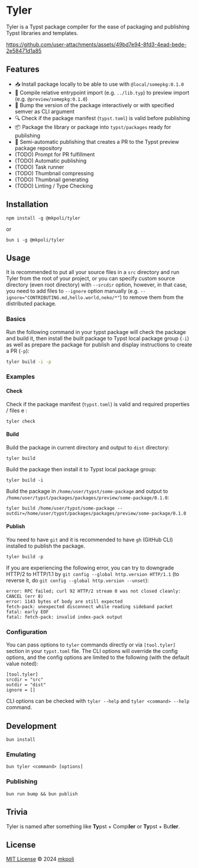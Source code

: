 # Tyler

Tyler is a Typst package compiler for the ease of packaging and publishing Typst libraries and templates.

https://github.com/user-attachments/assets/49bd7e94-8fd3-4ead-bede-2e58471d1a85

## Features

- 📥 Install package locally to be able to use with `@local/somepkg:0.1.0`
- 📄 Compile relative entrypoint import (e.g. `../lib.typ`) to preview import (e.g. `@preview/somepkg:0.1.0`)
- 🔄 Bump the version of the package interactively or with specified semver as CLI argument
- 🔍 Check if the package manifest (`typst.toml`) is valid before publishing
- 📦 Package the library or package into `typst/packages` ready for publishing
- 🚀 Semi-automatic publishing that creates a PR to the Typst preview package repository
- (TODO) Prompt for PR fulfillment
- (TODO) Automatic publishing
- (TODO) Task runner
- (TODO) Thumbnail compressing
- (TODO) Thumbnail generating
- (TODO) Linting / Type Checking

## Installation

```
npm install -g @mkpoli/tyler
```

or

```
bun i -g @mkpoli/tyler
```

## Usage

It is recommended to put all your source files in a `src` directory and run Tyler from the root of your project, or you can specify custom source directory (even root directory) with `--srcdir` option, however, in that case, you need to add files to `--ignore` option manually (e.g. `--ignore="CONTRIBUTING.md,hello.world,neko/*"`) to remove them from the distributed package.

### Basics

Run the following command in your typst package will check the package and build it, then install the built package to Typst local package group (`-i`) as well as prepare the package for publish and display instructions to create a PR (`-p`):

```bash
tyler build -i -p
```

### Examples

#### Check

Check if the package manifest (`typst.toml`) is valid and required properties / files e   :

```
tyler check
```

#### Build

Build the package in current directory and output to `dist` directory:

```
tyler build
```

Build the package then install it to Typst local package group:

```
tyler build -i
```

Build the package in `/home/user/typst/some-package` and output to `/home/user/typst/packages/packages/preview/some-package/0.1.0`:

```
tyler build /home/user/typst/some-package --outdir=/home/user/typst/packages/packages/preview/some-package/0.1.0
```

#### Publish

You need to have `git` and it is recommended to have `gh` (GitHub CLI) installed to publish the package.

```
tyler build -p
```

If you are experiencing the following error, you can try to downgrade HTTP/2 to HTTP/1.1 by `git config --global http.version HTTP/1.1` (to reverse it, do `git config --global http.version --unset`):

```
error: RPC failed; curl 92 HTTP/2 stream 0 was not closed cleanly: CANCEL (err 8)
error: 1143 bytes of body are still expected
fetch-pack: unexpected disconnect while reading sideband packet
fatal: early EOF
fatal: fetch-pack: invalid index-pack output
```

### Configuration

You can pass options to `tyler` commands directly or via `[tool.tyler]` section in your `typst.toml` file. The CLI options will override the config options, and the config options are limited to the following (with the default value noted):

```
[tool.tyler]
srcdir = "src"
outdir = "dist"
ignore = []
```

CLI options can be checked with `tyler --help` and `tyler <command> --help` command.

## Development

```
bun install
```

### Emulating

```
bun tyler <command> [options]
```

### Publishing

```
bun run bump && bun publish
```

## Trivia

Tyler is named after something like **Ty**pst + Compi**ler** or **Ty**pst + But**ler**.

## License

[MIT License](./LICENSE) © 2024 [mkpoli](https://mkpo.li/)
